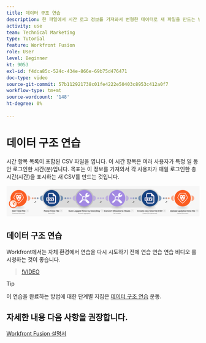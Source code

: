 ```yaml
---
title: 데이터 구조 연습
description: 한 파일에서 시간 로그 정보를 가져와서 변형한 데이터로 새 파일을 만드는 방법을 알아봅니다. [!DNL Adobe Workfront Fusion].
activity: use
team: Technical Marketing
type: Tutorial
feature: Workfront Fusion
role: User
level: Beginner
kt: 9053
exl-id: f4dca85c-524c-434e-866e-69b75d476471
doc-type: video
source-git-commit: 57b112921738c01fe4222e50403c8953c412a0f7
workflow-type: tm+mt
source-wordcount: '148'
ht-degree: 0%

---
```


# 데이터 구조 연습

시간 항목 목록이 포함된 CSV 파일을 엽니다. 이 시간 항목은 여러 사용자가 특정 일 동안 로그인한 시간(분)입니다. 목표는 이 정보를 가져와서 각 사용자가 매일 로그인한 총 시간(시간)을 표시하는 새 CSV를 만드는 것입니다.

![Fusion 시나리오의 이미지](assets/data-structures-and-data-stores-1.png)

## 데이터 구조 연습

Workfront에서는 자체 환경에서 연습을 다시 시도하기 전에 연습 연습 연습 비디오 를 시청하는 것이 좋습니다.

>[!VIDEO](https://video.tv.adobe.com/v/335294/?quality=12&learn=on)

>[!TIP]
>
>이 연습을 완료하는 방법에 대한 단계별 지침은 [데이터 구조 연습](https://experienceleague.adobe.com/docs/workfront-learn/tutorials-workfront/fusion/exercises/data-structures.html?lang=en) 운동.


## 자세한 내용 다음 사항을 권장합니다.

[Workfront Fusion 설명서](https://experienceleague.adobe.com/docs/workfront/using/adobe-workfront-fusion/workfront-fusion-2.html?lang=en)
